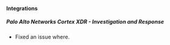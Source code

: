 
#### Integrations

##### Palo Alto Networks Cortex XDR - Investigation and Response

- Fixed an issue where.